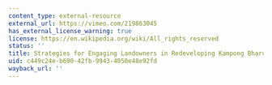 ```yaml
---
content_type: external-resource
external_url: https://vimeo.com/219863045
has_external_license_warning: true
license: https://en.wikipedia.org/wiki/All_rights_reserved
status: ''
title: Strategies for Engaging Landowners in Redeveloping Kampong Bharu, Kuala Lumpur
uid: c449c24e-b690-42fb-9943-4050e48e92fd
wayback_url: ''
---
```

